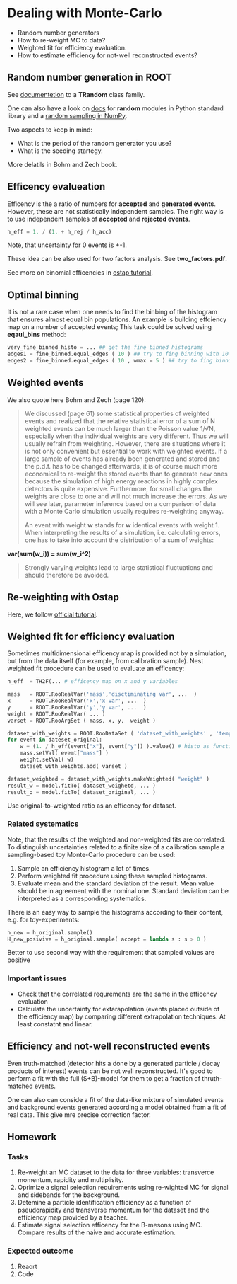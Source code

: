 # Dealing with Monte-Carlo
  * Random number generators
  * How to re-weight MC to data?
  * Weighted fit for efficiency evaluation.
  * How to estimate efficiency for not-well reconstructed events?
  
## Random number generation in ROOT

See [documentetion](https://root.cern.ch/doc/master/classTRandom.html) to
a **TRandom** class family.

One can also have a look on [docs](https://docs.python.org/3/library/random.html) 
for **random** modules in Python standard library and a 
[random sampling in NumPy](https://docs.scipy.org/doc/numpy-1.14.0/reference/routines.random.html).

Two aspects to keep in mind:
  * What is the period of the random generator you use?
  * What is the seeding startegy.

More delatils in Bohm and Zech book.

## Efficency evalueation

Efficency is the a ratio of numbers for **accepted** and **generated events**.
However, these are not statistically independent samples.
The right way is to use independent samples of **accepted** and **rejected events**.
```python
h_eff = 1. / (1. + h_rej / h_acc)
```

Note, that uncertainty for 0 events is +-1.

These idea can be also used for two factors analysis. See **two_factors.pdf**.

See more on binomial efficencies in [ostap tutorial](https://lhcb.github.io/ostap-tutorials/getting-started/Histos.html).

## Optimal binning

It is not a rare case when one needs to find the binbing of the histogram that ensures 
almost equal bin populations. An example is building effciency map on a number of 
accepted events; This task could be solved using **eqaul_bins** method:

```python
very_fine_binned_histo = ... ## get the fine binned histograms 
edges1 = fine_binned.equal_edges ( 10 ) ## try to fing binning with 10 almost equally populated bins 
edges2 = fine_binned.equal_edges ( 10 , wmax = 5 ) ## try to fing binning with 10 almost equally populated bins, but avoid bins wider than "wmax"
```


## Weighted events 

We also quote here Bohm and Zech (page 120):

> We discussed (page 61) some statistical properties of weighted events and
> realized that the relative statistical error of a sum of N weighted events can be much
> larger than the Poisson value 1/√N, especially when the individual weights are very
> different. Thus we will usually refrain from weighting. However, there are situations
> where it is not only convenient but essential to work with weighted events. If a large
> sample of events has already been generated and stored and the p.d.f. has to be
> changed afterwards, it is of course much more economical to re-weight the stored
> events than to generate new ones because the simulation of high energy reactions
> in highly complex detectors is quite expensive. Furthermore, for small changes the
> weights are close to one and will not much increase the errors. As we will see later,
> parameter inference based on a comparison of data with a Monte Carlo simulation
> usually requires re-weighting anyway.
>
> An event with weight **w** stands for **w** identical events with weight 1. 
> When interpreting the results of a simulation, i.e. calculating errors, 
> one has to take into account the distribution of a sum of weights:

**var(sum(w_i)) = sum(w_i^2)**

> Strongly varying weights lead to large statistical fluctuations and 
> should therefore be avoided.

## Re-weighting with Ostap

Here, we follow [official tutorial](https://lhcb.github.io/ostap-tutorials/tools/reweighting.html).

## Weighted fit for efficiency evaluation

Sometimes multidimensional efficency map is provided not by a simulation, 
but from the data itself (for example, from calibration sample). Nest
weighted fit procedure can be used to evaluate an efficency:
```python
h_eff  = TH2F(... # efficency map on x and y variables

mass   = ROOT.RooRealVar('mass','disctiminating var', ...  )
x      = ROOT.RooRealVar('x','x var', ...  )
y      = ROOT.RooRealVar('y','y var', ...  )
weight = ROOT.RooRealVar( ... )
varset = ROOT.RooArgSet ( mass, x, y,  weight )

dataset_with_weights = ROOT.RooDataSet ( 'dataset_with_weights' , 'temp dataset' , varset )
for event in dateset_original:
    w = (1. / h_eff(event["x"], event["y"]) ).value() # histo as function
    mass.setVal( evemt["mass"] )
    weight.setVal( w)
    dataset_with_weights.add( varset )

dataset_weighted = dataset_with_weights.makeWeighted( "weight" )
result_w = model.fitTo( dataset_weighetd, ... )
result_o = model.fitTo( dataset_original, ... )
```

Use original-to-weighted ratio as an efficency for dataset.

### Related systematics

Note, that the results of the weighted and non-weighted fits are correlated.
To distinguish uncertainties related to a finite size of a calibration sample
a sampling-based toy Monte-Carlo procedure can be used:
  1. Sample an efficiency histogram a lot of times.
  2. Perform weighted fit procedure using these sampled histograms.
  3. Evaluate mean and the standard deviation of the result.
Mean value should be in agreement with the nominal one.
Standard deviation can be interpreted as a corresponding systematics.

There is an easy way to sample the histograms according to their content, 
e.g. for toy-experiments: 
```python
h_new = h_original.sample()
H_new_posivive = h_original.sample( accept = lambda s : s > 0 )
```
Better to use second way with the requirement that sampled values are positive

### Important issues
  * Check that the correlated requrements are the same in the efficency evaluation
  * Calculate the uncertainty for extarapolation (events placed outside of the
      efficiency map) by comparing different extrapolation techniques.
      At least constatnt and linear.


## Efficiency and not-well reconstructed events

Even truth-matched (detector hits a done by a generated particle / decay products
of interest) events can be not well reconstructed. It's good to perform a fit with 
the full (S+B)-model for them to get a fraction of thruth-matched events.

One can also can conside a fit of the data-like mixture of simulated events
and background events generated according a model obtained from a fit of
real data. This give mre precise correction factor.

## Homework

### Tasks
  1. Re-weight an MC dataset to the data for three variables: transverce momentum, rapidity and multiplisity.
  2. Oprimize a signal selection requirements using re-wighted MC for signal and sidebands for the background.
  3. Detemine a particle identification efficiency as a function of pseudorapidity and transverse momentum for the dataset and the efficiency map provided by a teacher.
  4. Estimate signal selection efficency for the B-mesons using MC. Compare results of the naive and accurate estimation.

### Expected outcome
  1. Reaort
  2. Code
